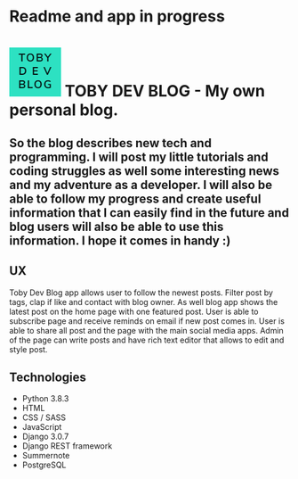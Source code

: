 # Readme and app in progress

# ![Toby Dev Logo](toby_blog/static/img/mini_logo.png) TOBY DEV BLOG - My own personal blog.  
## So the blog describes new tech and programming. I will post my little tutorials and coding struggles as well some interesting news and my adventure as a developer. I will also be able to follow my progress and create useful information that I can easily find in the future and blog users will also be able to use this information. I hope it comes in handy :)

## UX
Toby Dev Blog app allows user to follow the newest posts. Filter post by tags, clap if like and contact with blog owner. As well blog app shows the latest post on the home page with one featured post. User is able to subscribe page and receive reminds on email if new post comes in. User is able to share all post and the page with the main social media apps. Admin of the page can write posts and have rich text editor that allows to edit and style post.


## Technologies
- Python 3.8.3
- HTML
- CSS / SASS
- JavaScript
- Django 3.0.7
- Django REST framework
- Summernote
- PostgreSQL


